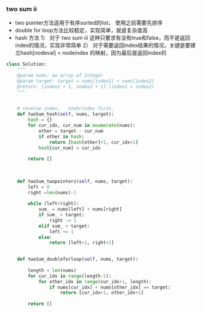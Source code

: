 
### two sum ii
* two pointer方法适用于有序sorted的list， 使用之前需要先排序
* double for loop方法比较稳定，实现简单，就是复杂度高
* hash 方法
1） 对于 two sum iii 这种只要求有没有true和false，而不是返回index的情况，实现非常简单
2） 对于需要返回index结果的情况，关键是要建立hash[nodeval] = nodeindex 的映射，因为最后是返回index的


```python
class Solution:
    """
    @param nums: an array of Integer
    @param target: target = nums[index1] + nums[index2]
    @return: [index1 + 1, index2 + 1] (index1 < index2)
    """

    
    # reverse index,   otehrindex first,         
    def twoSum_hash(self, nums, target):
        hash = {}
        for cur_idx, cur_num in enumerate(nums):
            other = target - cur_num
            if other in hash:
                return [hash[other]+1, cur_idx+1]
            hash[cur_num] = cur_idx 
            
        return []
        
    
    
    def twoSum_twopointers(self, nums, target):
        left = 0
        right =len(nums)-1
        
        while (left<right):
            sum_ = nums[left] + nums[right]
            if sum_ > target:
                right -= 1
            elif sum_ < target:
                left += 1
            else:
                return [left+1, right+1]
                

    def twoSum_doubleforloop(self, nums, target):
        
        length = len(nums) 
        for cur_idx in range(length-1):
            for other_idx in range(cur_idx+1, length):
                if nums[cur_idx] + nums[other_idx] == target:
                    return [cur_idx+1, other_idx+1]
                    
        return []
```
